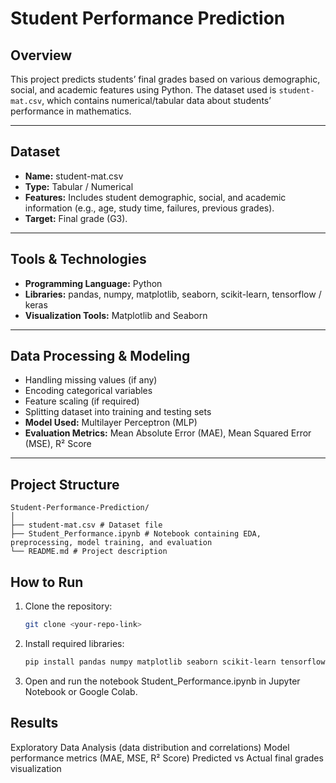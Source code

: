 # Student Performance Prediction

## **Overview**
This project predicts students’ final grades based on various demographic, social, and academic features using Python. The dataset used is `student-mat.csv`, which contains numerical/tabular data about students’ performance in mathematics.

---

## **Dataset**
- **Name:** student-mat.csv  
- **Type:** Tabular / Numerical  
- **Features:** Includes student demographic, social, and academic information (e.g., age, study time, failures, previous grades).  
- **Target:** Final grade (G3).  

---

## **Tools & Technologies**
- **Programming Language:** Python  
- **Libraries:** pandas, numpy, matplotlib, seaborn, scikit-learn, tensorflow / keras  
- **Visualization Tools:** Matplotlib and Seaborn  

---

## **Data Processing & Modeling**
- Handling missing values (if any)  
- Encoding categorical variables  
- Feature scaling (if required)  
- Splitting dataset into training and testing sets  
- **Model Used:** Multilayer Perceptron (MLP)  
- **Evaluation Metrics:** Mean Absolute Error (MAE), Mean Squared Error (MSE), R² Score  

---

## **Project Structure**
```
Student-Performance-Prediction/
│
├── student-mat.csv # Dataset file
├── Student_Performance.ipynb # Notebook containing EDA, preprocessing, model training, and evaluation
└── README.md # Project description
```
## **How to Run**
1. Clone the repository:
   ```bash
   git clone <your-repo-link>
2. Install required libraries:
   ```bash
   pip install pandas numpy matplotlib seaborn scikit-learn tensorflow
3. Open and run the notebook Student_Performance.ipynb in Jupyter Notebook or Google Colab.

## **Results**

Exploratory Data Analysis (data distribution and correlations)
Model performance metrics (MAE, MSE, R² Score)
Predicted vs Actual final grades visualization
